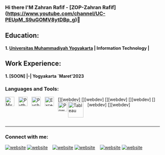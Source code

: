 ### Hi there I'M Zahran Rafif - [ZOP-Zahran Rafif] (https://www.youtube.com/channel/UC-PEUpM_S9uGOMV8ytDBp_g)👋

<!--
**zahranrafif/zahranrafif** is a ✨ _special_ ✨ repository because its `README.md` (this file) appears on your GitHub profile.

Here are some ideas to get you started:

- 🔭 I’m currently working on ...
- 🌱 I’m currently learning ...
- 👯 I’m looking to collaborate on ...
- 🤔 I’m looking for help with ...
- 💬 Ask me about ...
- 📫 How to reach me: ...
- 😄 Pronouns: ...
- ⚡ Fun fact: ...
-->


## Education:

#### 1. [Universitas Muhammadiyah Yogyakarta](https://www.umy.ac.id) | Information Technology |

## Work Experience:
#### 1. [SOON] |-| Yogyakarta `Maret'2023

### Languages and Tools:

[<img align="left" alt="MySQL" width="30px" src="https://cdn.jsdelivr.net/gh/devicons/devicon/icons/mysql/mysql-original.svg" style="padding-right:10px;" />][webdev]
[<img align="left" alt="Python" width="30px" src="https://upload.wikimedia.org/wikipedia/commons/thumb/c/c3/Python-logo-notext.svg/110px-Python-logo-notext.svg.png?20100317150552" style="padding-right:10px;" />][webdev]
[<img align="left" alt="Pycharm" width="30px" src="https://upload.wikimedia.org/wikipedia/commons/thumb/1/1d/PyCharm_Icon.svg/220px-PyCharm_Icon.svg.png" style="padding-right:10px;" />][webdev]
[<img align="left" alt="Excel" width="30px" src="https://is2-ssl.mzstatic.com/image/thumb/Purple126/v4/a8/fd/5a/a8fd5a84-c6f1-355f-3b9f-6e86598efaa3/XCEL.png/1200x630bb.png" style="padding-right:10px;" />][webdev]
[<img align="left" alt="Power BI" width="30px" src="https://powerbi.microsoft.com/pictures/application-logos/svg/powerbi.svg" style="padding-right:0px;" />][webdev]
[<img align="left" alt="Tableau" width="50px" src="https://logos-world.net/wp-content/uploads/2021/10/Tableau-Symbol.png" style="padding-right:10px;" />][webdev]

<br />
<br />

---
### Connect with me:

[![website](./img/youtube-light.svg)](https://www.youtube.com/channel/UC-PEUpM_S9uGOMV8ytDBp_g#gh-light-mode-only)
[![website](./img/youtube-dark.svg)](https://www.youtube.com/channel/UC-PEUpM_S9uGOMV8ytDBp_g#gh-dark-mode-only)
&nbsp;&nbsp;
[![website](./img/linkedin-light.svg)](https://www.linkedin.com/in/zahran-rafif/#gh-light-mode-only)
[![website](./img/linkedin-dark.svg)](https://www.linkedin.com/in/zahran-rafif/#gh-dark-mode-only)
&nbsp;&nbsp;
[![website](./img/instagram-light.svg)](https://www.instagram.com/jaraaan_15/#gh-light-mode-only)
[![website](./img/instagram-dark.svg)](https://www.instagram.com/jaraaan_15/#gh-dark-mode-only)

